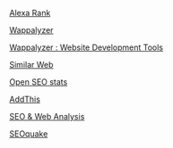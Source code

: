 <a href="https://chrome.google.com/webstore/detail/alexa-traffic-rank/cknebhggccemgcnbidipinkifmmegdel">Alexa Rank</a>

<a href="https://chrome.google.com/webstore/detail/wappalyzer/gppongmhjkpfnbhagpmjfkannfbllamg">Wappalyzer</a>

<a href="https://www.wappalyzer.com/applications">Wappalyzer : Website Development Tools</a>

<a href="https://chrome.google.com/webstore/detail/similarweb-traffic-rank-w/hoklmmgfnpapgjgcpechhaamimifchmp">Similar Web</a>

<a href="https://chrome.google.com/webstore/detail/open-seo-statsformerly-pa/hbdkkfheckcdppiaiabobmennhijkknn">Open SEO stats</a>

<a href="https://chrome.google.com/webstore/detail/addthis-share-bookmark-ne/cgbogdmdefihhljhfeiklfiedefalcde">AddThis</a>

<a href="https://chrome.google.com/webstore/detail/seo-website-analysis/hlngmmdolgbdnnimbmblfhhndibdipaf">SEO & Web Analysis</a>

<a href="https://chrome.google.com/webstore/detail/seoquake/akdgnmcogleenhbclghghlkkdndkjdjc">SEOquake</a>
